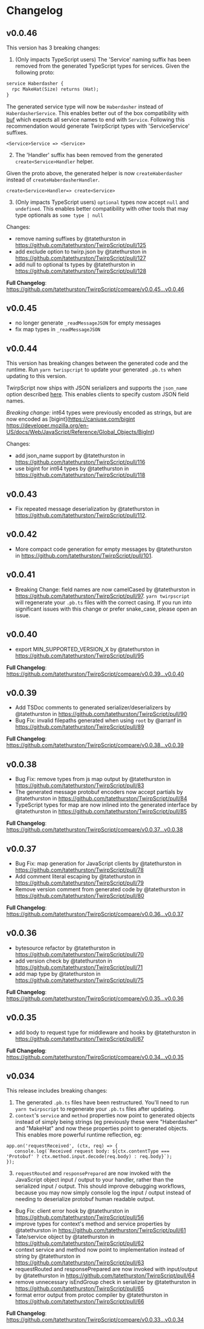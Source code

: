 # Changelog

## v0.0.46

This version has 3 breaking changes:

1. (Only impacts TypeScript users) The 'Service' naming suffix has been removed from the generated TypeScript types for services. Given the following proto:

```proto
service Haberdasher {
  rpc MakeHat(Size) returns (Hat);
}
```

The generated service type will now be `Haberdasher` instead of `HaberdasherService`. This enables better out of the box compatibility with [buf](https://buf.build/) which expects all service names to end with `Service`. Following this recommendation would generate TwirpScript types with 'ServiceService' suffixes.

`<Service>Service => <Service>`

2. The 'Handler' suffix has been removed from the generated `create<Service>Handler` helper.

Given the proto above, the generated helper is now `createHaberdasher` instead of `createHaberdasherHandler`.

`create<Service>Handler=> create<Service>`

3. (Only impacts TypeScript users) `optional` types now accept `null` and `undefined`. This enables better compatibility with other tools that may type optionals as `some type | null`

Changes:

- remove naming suffixes by @tatethurston in https://github.com/tatethurston/TwirpScript/pull/125
- add exclude option to twirp.json by @tatethurston in https://github.com/tatethurston/TwirpScript/pull/127
- add null to optional ts types by @tatethurston in https://github.com/tatethurston/TwirpScript/pull/128

**Full Changelog**: https://github.com/tatethurston/TwirpScript/compare/v0.0.45...v0.0.46

## v0.0.45

- no longer generate `_readMessageJSON` for empty messages
- fix map types in `_readMessageJSON`

## v0.0.44

This version has breaking changes between the generated code and the runtime. Run `yarn twrispcript` to update your generated `.pb.ts` when updating to this version.

TwirpScript now ships with JSON serializers and supports the `json_name` option described [here](https://developers.google.com/protocol-buffers/docs/proto3#json). This enables clients to specify custom JSON field names.

_Breaking change:_ int64 types were previously encoded as strings, but are now encoded as [bigint](https://caniuse.com/bigint https://developer.mozilla.org/en-US/docs/Web/JavaScript/Reference/Global_Objects/BigInt)

Changes:

- add json_name support by @tatethurston in https://github.com/tatethurston/TwirpScript/pull/116
- use bigint for int64 types by @tatethurston in https://github.com/tatethurston/TwirpScript/pull/118

## v0.0.43

- Fix repeated message deserialization by @tatethurston in https://github.com/tatethurston/TwirpScript/pull/112.

## v0.0.42

- More compact code generation for empty messages by @tatethurston in https://github.com/tatethurston/TwirpScript/pull/101.

## v0.0.41

- Breaking Change: field names are now camelCased by @tatethurston in https://github.com/tatethurston/TwirpScript/pull/97.
  `yarn twirpscript` will regenerate your `.pb.ts` files with the correct casing. If you run into significant issues with this change or prefer snake_case, please open an issue.

## v0.0.40

- export MIN_SUPPORTED_VERSION_X by @tatethurston in https://github.com/tatethurston/TwirpScript/pull/95

**Full Changelog**: https://github.com/tatethurston/TwirpScript/compare/v0.0.39...v0.0.40

## v0.0.39

- Add TSDoc comments to generated serializer/deserializers by @tatethurston in https://github.com/tatethurston/TwirpScript/pull/90
- Bug Fix: invalid filepaths generated when using `root` by @arranf in https://github.com/tatethurston/TwirpScript/pull/89

**Full Changelog**: https://github.com/tatethurston/TwirpScript/compare/v0.0.38...v0.0.39

## v0.0.38

- Bug Fix: remove types from js map output by @tatethurston in https://github.com/tatethurston/TwirpScript/pull/83
- The generated message protobuf encoders now accept partials by @tatethurston in https://github.com/tatethurston/TwirpScript/pull/84
- TypeScript types for map are now inlined into the generated interface by @tatethurston in https://github.com/tatethurston/TwirpScript/pull/85

**Full Changelog**: https://github.com/tatethurston/TwirpScript/compare/v0.0.37...v0.0.38

## v0.0.37

- Bug Fix: map generation for JavaScript clients by @tatethurston in https://github.com/tatethurston/TwirpScript/pull/78
- Add comment literal escaping by @tatethurston in https://github.com/tatethurston/TwirpScript/pull/79
- Remove version comment from generated code by @tatethurston in https://github.com/tatethurston/TwirpScript/pull/80

**Full Changelog**: https://github.com/tatethurston/TwirpScript/compare/v0.0.36...v0.0.37

## v0.0.36

- bytesource refactor by @tatethurston in https://github.com/tatethurston/TwirpScript/pull/70
- add version check by @tatethurston in https://github.com/tatethurston/TwirpScript/pull/71
- add map type by @tatethurston in https://github.com/tatethurston/TwirpScript/pull/75

**Full Changelog**: https://github.com/tatethurston/TwirpScript/compare/v0.0.35...v0.0.36

## v0.0.35

- add body to request type for middleware and hooks by @tatethurston in https://github.com/tatethurston/TwirpScript/pull/67

**Full Changelog**: https://github.com/tatethurston/TwirpScript/compare/v0.0.34...v0.0.35

## v0.034

This release includes breaking changes:

1. The generated `.pb.ts` files have been restructured. You'll need to run `yarn twirpscript` to regenerate your `.pb.ts` files after updating.
2. `context`'s `service` and `method` properties now point to generated objects instead of simply being strings (eg previously these were "Haberdasher" and "MakeHat" and now these properties point to generated objects. This enables more powerful runtime reflection, eg:

```
app.on('requestReceived', (ctx, req) => {
   console.log(`Received request body: ${ctx.contentType === 'Protobuf' ? ctx.method.input.decode(req.body) : req.body}`);
});
```

3. `requestRouted` and `responsePrepared` are now invoked with the JavaScript object input / output to your handler, rather than the serialized input / output. This should improve debugging workflows, because you may now simply console log the input / output instead of needing to deserialize protobuf human readable output.

- Bug Fix: client error hook by @tatethurston in https://github.com/tatethurston/TwirpScript/pull/56
- improve types for context's method and service properties by @tatethurston in https://github.com/tatethurston/TwirpScript/pull/61
- Tate/service object by @tatethurston in https://github.com/tatethurston/TwirpScript/pull/62
- context service and method now point to implementation instead of string by @tatethurston in https://github.com/tatethurston/TwirpScript/pull/63
- requestRouted and responsePrepared are now invoked with input/output by @tatethurston in https://github.com/tatethurston/TwirpScript/pull/64
- remove unnecessary isEndGroup check in serializer by @tatethurston in https://github.com/tatethurston/TwirpScript/pull/65
- format error output from protoc compiler by @tatethurston in https://github.com/tatethurston/TwirpScript/pull/66

**Full Changelog**: https://github.com/tatethurston/TwirpScript/compare/v0.0.33...v0.0.34
